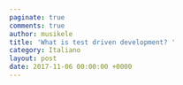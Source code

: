 ```yaml
---
paginate: true
comments: true
author: musikele
title: 'What is test driven development? '
category: Italiano
layout: post
date: 2017-11-06 00:00:00 +0000
---
```

